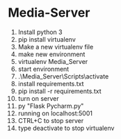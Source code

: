 # Media-Server
1. Install python 3
2. pip install virtualenv
3. Make a new virtualenv file
4. make new environment 
5. virtualenv Media_Server
6. start environment
7. .\Media_Server\Scripts\activate
8. install requirements.txt
9. pip install -r requirements.txt
10. turn on server
11. py "Flask Pycharm.py"
12. running on localhost:5001
13. CTRL+C to stop server
14. type deactivate to stop virtualenv
